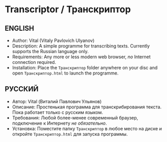 # Transcriptor / Транскриптор
## ENGLISH
* Author: Vital (Vitaly Pavlovich Ulyanov)
* Description: A simple programme for transcribing texts. Currently supports the Russian language only.
* Requirements: Any more or less modern web browser, *no* Internet connection required.
* Installation: Place the `Транскриптор` folder anywhere on your disc and open `Транскриптор.html` to launch the programme.

## РУССКИЙ
* Автор: Vital (Виталий Павлович Ульянов)
* Описание: Простенькая программа для транскрибирования текста. Пока работает только с русским языком.
* Требования: Любой более-менее современный браузер, подключение к Интернету *не обязательно*.
* Установка: Поместите папку `Транскриптор` в любое место на диске и откройте `Транскриптор.html` для запуска программы.